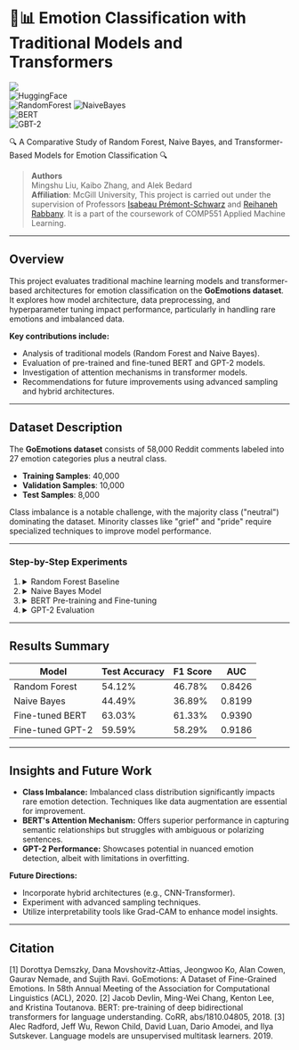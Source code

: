 # 🧠📊 Emotion Classification with Traditional Models and Transformers  
![](https://img.shields.io/badge/python-3.10%2B-blue?logo=Python)  
![HuggingFace](https://img.shields.io/badge/huggingface-transformers-yellow?logo=huggingface)  
![RandomForest](https://img.shields.io/badge/Random%20Forest-parametric_model-green)
![NaiveBayes](https://img.shields.io/badge/Naive%20Bayes-nonparametric_model-lightblue)  
![BERT](https://img.shields.io/badge/BERT-fine_tuning-red)  
![GBT-2](https://img.shields.io/badge/GBT2-fine_tuning-lightgray)  

🔍 A Comparative Study of Random Forest, Naive Bayes, and Transformer-Based Models for Emotion Classification 🔍  

> **Authors**  
> Mingshu Liu, Kaibo Zhang, and Alek Bedard  
> **Affiliation**: McGill University, This project is carried out under the supervision of Professors [Isabeau Prémont-Schwarz](https://www.cs.mcgill.ca/~isabeau/) and [Reihaneh Rabbany](http://www.reirab.com/). It is a part of the coursework of COMP551 Applied Machine Learning.

---

## Overview  

This project evaluates traditional machine learning models and transformer-based architectures for emotion classification on the **GoEmotions dataset**. It explores how model architecture, data preprocessing, and hyperparameter tuning impact performance, particularly in handling rare emotions and imbalanced data.  

**Key contributions include:**  
- Analysis of traditional models (Random Forest and Naive Bayes).  
- Evaluation of pre-trained and fine-tuned BERT and GPT-2 models.  
- Investigation of attention mechanisms in transformer models.  
- Recommendations for future improvements using advanced sampling and hybrid architectures.  

---

## Dataset Description  

The **GoEmotions dataset** consists of 58,000 Reddit comments labeled into 27 emotion categories plus a neutral class.  

- **Training Samples**: 40,000  
- **Validation Samples**: 10,000  
- **Test Samples**: 8,000  

Class imbalance is a notable challenge, with the majority class ("neutral") dominating the dataset. Minority classes like "grief" and "pride" require specialized techniques to improve model performance.  

---

### Step-by-Step Experiments  

1. <details>  
    <summary>Random Forest Baseline</summary>  

    - Leveraged bag-of-words representation for text features.  
    - Achieved **training accuracy: 99.61%** and **test accuracy: 54.12%**, indicating significant overfitting.  
    - Struggled with rare emotions due to shallow feature representations.  
   </details>  

2. <details>  
    <summary>Naive Bayes Model</summary>  

    - Tuned smoothing hyperparameter (`alpha`) for optimal performance.  
    - Test accuracy: **44.49%**, F1 score: **36.89%**, and AUC: **0.8199%.**  
    - Highlighted limitations of the independence assumption in nuanced text classification.  
   </details>  

3. <details>  
    <summary>BERT Pre-training and Fine-tuning</summary>  

    - Pre-trained BERT struggled with **test accuracy: 3.33%**.  
    - Fine-tuned BERT achieved **accuracy: 63.03%, F1 score: 61.33%, and AUC: 0.9390%.**  
    - Attention analysis revealed strengths in token-level embedding and contextual relationships but struggled with rare emotions.  
   </details>  

4. <details>  
    <summary>GPT-2 Evaluation</summary>  

    - Fine-tuned GPT-2 achieved **accuracy: 59.59%** and **AUC: 0.9186%.**  
    - Demonstrated improvements over pre-trained performance but exhibited signs of overfitting.  
   </details>  

---

## Results Summary  

| Model                | Test Accuracy | F1 Score | AUC   |  
|----------------------|---------------|----------|-------|  
| Random Forest        | 54.12%        | 46.78%   | 0.8426 |  
| Naive Bayes          | 44.49%        | 36.89%   | 0.8199 |  
| Fine-tuned BERT      | 63.03%        | 61.33%   | 0.9390 |  
| Fine-tuned GPT-2     | 59.59%        | 58.29%   | 0.9186 |  

---

## Insights and Future Work  

- **Class Imbalance:** Imbalanced class distribution significantly impacts rare emotion detection. Techniques like data augmentation are essential for improvement.  
- **BERT's Attention Mechanism:** Offers superior performance in capturing semantic relationships but struggles with ambiguous or polarizing sentences.  
- **GPT-2 Performance:** Showcases potential in nuanced emotion detection, albeit with limitations in overfitting.  

**Future Directions:**  
- Incorporate hybrid architectures (e.g., CNN-Transformer).  
- Experiment with advanced sampling techniques.  
- Utilize interpretability tools like Grad-CAM to enhance model insights.  

---

## Citation  
[1] Dorottya Demszky, Dana Movshovitz-Attias, Jeongwoo Ko, Alan Cowen, Gaurav Nemade, and Sujith Ravi.
GoEmotions: A Dataset of Fine-Grained Emotions. In 58th Annual Meeting of the Association for Computational Linguistics (ACL), 2020.
[2] Jacob Devlin, Ming-Wei Chang, Kenton Lee, and Kristina Toutanova. BERT: pre-training of deep bidirectional
transformers for language understanding. CoRR, abs/1810.04805, 2018.
[3] Alec Radford, Jeff Wu, Rewon Child, David Luan, Dario Amodei, and Ilya Sutskever. Language models are
unsupervised multitask learners. 2019.

